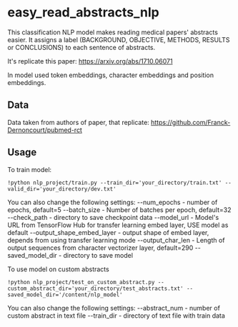 # easy_read_abstracts_nlp
This classification NLP model makes reading medical papers' abstracts easier. It assigns a label (BACKGROUND, OBJECTIVE, METHODS, RESULTS or CONCLUSIONS) to each sentence of abstracts.  

It's replicate this paper: https://arxiv.org/abs/1710.06071

In model used token embeddings, character embeddings and position embeddings.

## Data
Data taken from authors of paper, that replicate: https://github.com/Franck-Dernoncourt/pubmed-rct

## Usage

To train model:

```
!python nlp_project/train.py --train_dir='your_directory/train.txt' --valid_dir='your_directory/dev.txt'
```

You can also change the following settings:
--num_epochs - number of epochs, default=5
--batch_size - Number of batches per epoch, default=32
--check_path - directory to save checkpoint data
--model_url - Model's URL from TensorFlow Hub for transfer learning embed layer, USE model as default
--output_shape_embed_layer - output shape of embed layer, depends from using transfer learning mode
--output_char_len - Length of output sequences from character vectorizer layer, default=290
--saved_model_dir - directory to save model


To use model on custom abstracts 

```
!python nlp_project/test_on_custom_abstract.py --custom_abstract_dir='your_directory/test_abstracts.txt' --saved_model_dir='/content/nlp_model'
```

You can also change the following settings:
--abstract_num - number of custom abstract in text file
--train_dir - directory of text file with train data
